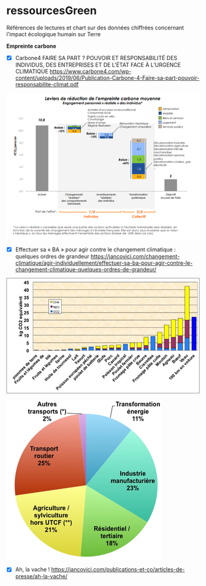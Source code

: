 # ressourcesGreen

Références de lectures et chart sur des données chiffrées concernant l'impact écologique humain sur Terre

**Empreinte carbone**
- [X] Carbone4 FAIRE SA PART ? POUVOIR ET RESPONSABILITÉ DES INDIVIDUS, DES ENTREPRISES ET DE L'ÉTAT FACE À L’URGENCE CLIMATIQUE https://www.carbone4.com/wp-content/uploads/2019/06/Publication-Carbone-4-Faire-sa-part-pouvoir-responsabilite-climat.pdf

![alt text](https://github.com/janvandan/ressourcesGreen/blob/main/ressources/LeviersDeReductionDeLEmpreinteCarboneMoyenne10Tonnes8CO2A2TonnesEn2050.PNG "Carbonne4 : Leviers de réduction de l'empreinte carbone moyenne : de 10,8 Tonnes CO2 en 2017 à 2 Tonnes en 2050")

- [X] Effectuer sa « BA » pour agir contre le changement climatique : quelques ordres de grandeur https://jancovici.com/changement-climatique/agir-individuellement/effectuer-sa-ba-pour-agir-contre-le-changement-climatique-quelques-ordres-de-grandeur/

![alt text](https://github.com/janvandan/ressourcesGreen/blob/main/ressources/EmissionsDeGazAEffetDeSerre-EnKgEquivalentCO2-LieesALaProductionDUnKgDeDiversProduitsAlimentaires.png "Carbonne4 : Emissions de gaz à effet de serre (en kg équivalent CO2) liées à la production d’un kg de divers produits alimentaires")

![alt text](https://github.com/janvandan/ressourcesGreen/blob/main/ressources/RepartitionParSecteurDesEmissionsDes6GazAEffetDeSerreEnFranceEn2009.png "Carbonne4 : Répartition par secteur des émissions des 6 gaz à effet de serre en France en 2009")

- [X] Ah, la vache ! https://jancovici.com/publications-et-co/articles-de-presse/ah-la-vache/
